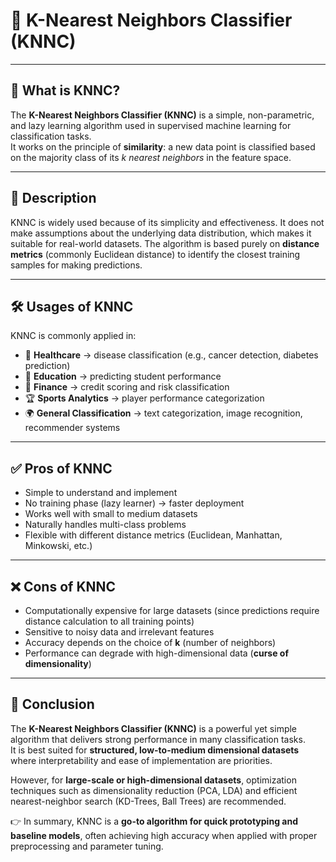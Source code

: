 # 🤖 K-Nearest Neighbors Classifier (KNNC)

---

## 📘 What is KNNC?
The **K-Nearest Neighbors Classifier (KNNC)** is a simple, non-parametric, and lazy learning algorithm used in supervised machine learning for classification tasks.  
It works on the principle of **similarity**: a new data point is classified based on the majority class of its *k nearest neighbors* in the feature space.  

---

## 📖 Description
KNNC is widely used because of its simplicity and effectiveness. It does not make assumptions about the underlying data distribution, which makes it suitable for real-world datasets. The algorithm is based purely on **distance metrics** (commonly Euclidean distance) to identify the closest training samples for making predictions.  

---

## 🛠 Usages of KNNC
KNNC is commonly applied in:  
- 🏥 **Healthcare** → disease classification (e.g., cancer detection, diabetes prediction)  
- 🏫 **Education** → predicting student performance  
- 🏦 **Finance** → credit scoring and risk classification  
- 🏆 **Sports Analytics** → player performance categorization  
- 🌍 **General Classification** → text categorization, image recognition, recommender systems  

---

## ✅ Pros of KNNC
- Simple to understand and implement  
- No training phase (lazy learner) → faster deployment  
- Works well with small to medium datasets  
- Naturally handles multi-class problems  
- Flexible with different distance metrics (Euclidean, Manhattan, Minkowski, etc.)  

---

## ❌ Cons of KNNC
- Computationally expensive for large datasets (since predictions require distance calculation to all training points)  
- Sensitive to noisy data and irrelevant features  
- Accuracy depends on the choice of **k** (number of neighbors)  
- Performance can degrade with high-dimensional data (**curse of dimensionality**)  

---

## 🎯 Conclusion
The **K-Nearest Neighbors Classifier (KNNC)** is a powerful yet simple algorithm that delivers strong performance in many classification tasks.  
It is best suited for **structured, low-to-medium dimensional datasets** where interpretability and ease of implementation are priorities.  

However, for **large-scale or high-dimensional datasets**, optimization techniques such as dimensionality reduction (PCA, LDA) and efficient nearest-neighbor search (KD-Trees, Ball Trees) are recommended.  

👉 In summary, KNNC is a **go-to algorithm for quick prototyping and baseline models**, often achieving high accuracy when applied with proper preprocessing and parameter tuning.  
